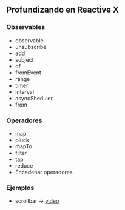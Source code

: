 ## Profundizando en Reactive X

### Observables
* observable
* unsubscribe
* add
* subject
* of
* fromEvent
* range
* timer
* interval
* asyncSheduler
* from

### Operadores
* map
* pluck
* mapTo
* filter
* tap
* reduce
* Encadenar operadores

### Ejemplos
* scrollbar -> [video](https://twitter.com/davililloperez/status/1206260294647001088)